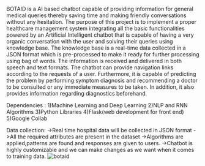 BOTAID is a AI based chatbot capable of providing information for general medical queries thereby saving time and making friendly conversations without any hesitation. The purpose of this project is to implement a proper healthcare management system integrating all the basic functionalities powered by an Artificial Intelligent chatbot that is capable of having a very organic conversation with the user and solving their queries using knowledge base. The knowledge base is a real-time data collected in a JSON format which is pre-processed to make it ready for further processing using bag of words. The information is received and delivered in both speech and text formats. The chatbot can provide navigation links according to the requests of a user. Furthermore, it is capable of predicting the problem by performing symptom diagnosis and recommending a doctor to be consulted or any immediate measures to be taken. In addition, it also provides information regarding diagnostics beforehand.

Dependencies : 1)Machine Learning and Deep Learning 2)NLP and RNN Algorithms 3)Python Libraries 4)Flask(web development for front end) 5)Google Collab

Data collection: ->Real time hospital data will be collected in JSON format
                 ->All the required attributes are present in the dataset
                 ->Algorithms are applied,patterns are found and responses are given to users.
                 ->Chatbot is highly customizable and we can make changes as we want when it comes to training data.
![botaid](https://github.com/chandanaNukala/BotAid/assets/66661365/a995de94-05bb-478e-97e5-8706b3e48ee3)
